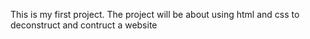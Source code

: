 This is my first project.
The project will be about using html and css to deconstruct and contruct a website